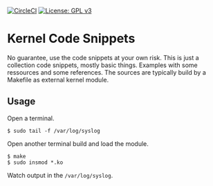 [![CircleCI](https://dl.circleci.com/status-badge/img/gh/Rubusch/c_linux/tree/aarch64-v6%2E1.svg?style=shield)](https://dl.circleci.com/status-badge/redirect/gh/Rubusch/c_linux/tree/aarch64-v6%2E1)
[![License: GPL v3](https://img.shields.io/badge/License-GPL%20v3-blue.svg)](https://www.gnu.org/licenses/gpl-3.0.html)


# Kernel Code Snippets

No guarantee, use the code snippets at your own risk. This is just a collection code snippets, mostly basic things. Examples with some ressources and some references. The sources are typically build by a Makefile as external kernel module.  


## Usage

Open a terminal.  

```
$ sudo tail -f /var/log/syslog
```

Open another terminal build and load the module.  

```
$ make
$ sudo insmod *.ko
```

Watch output in the ``/var/log/syslog``.  
